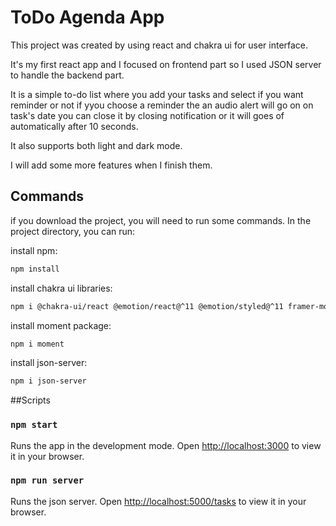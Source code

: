 # ToDo Agenda  App

This project was created by using react and chakra ui for user interface.

It's my first react app and I focused on frontend part so I used JSON server to handle the backend part.

It is a simple to-do list where you add your tasks and select if you want reminder or not if yyou choose a reminder the an audio alert will go on on task's date you can close it by closing notification or it will goes of automatically after 10 seconds.

It also supports both light and dark mode.

I will add some more features when I finish them.


## Commands

if you download the project, you will need to run some commands.
In the project directory, you can run:

install npm:
```bash
npm install
```

install chakra ui libraries:
```bash
npm i @chakra-ui/react @emotion/react@^11 @emotion/styled@^11 framer-motion@^5 @chakra-ui/icons
```

install moment package:
```bash
npm i moment
```

install json-server:
```bash
npm i json-server
```


##Scripts

### `npm start`

Runs the app in the development mode.
Open [http://localhost:3000](http://localhost:3000) to view it in your browser.

### `npm run server`

Runs the json server.
Open [http://localhost:5000/tasks](http://localhost:5000/tasks) to view it in your browser.
